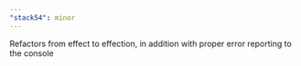 ```yaml
---
"stack54": minor
---
```


Refactors from effect to effection, in addition with proper error reporting to the console
